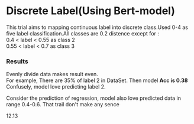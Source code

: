 # Discrete Label(Using Bert-model)
This trial aims to mapping continuous label into discrete class.Used 0-4 as five label classification.All classes are 0.2 distence
except for :  
0.4 < label < 0.55 as class 2  
0.55 < label < 0.7 as class 3  

### Results
Evenly divide data makes result even.  
For example, There are 35% of label 2 in DataSet. Then model **Acc is 0.38**  
Confusely, model love predicting label 2.  
  
Consider the prediction of regression, model also love predicted data in range 0.4-0.6.
That trail don't make any sence

12.13
